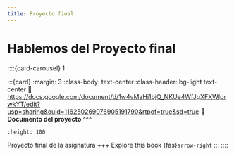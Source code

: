 ```yaml
---
title: Proyecto final
---
```


# Hablemos del Proyecto final

::::{card-carousel} 1

:::{card}
:margin: 3
:class-body: text-center
:class-header: bg-light text-center
:link: https://docs.google.com/document/d/1w4vMaHj1bjQ_NKUe4WfJgXFXWIprwkYT/edit?usp=sharing&ouid=116250269076905191790&rtpof=true&sd=true
**💬 Documento del proyecto**
^^^
```{image} https://gcloud.devoteam.com/wp-content/uploads/sites/32/2021/08/Google_Docs_logo_2014-2020.svg.png
:height: 100
```

Proyecto final de la asignatura
+++
Explore this book {fas}`arrow-right`
:::
::::